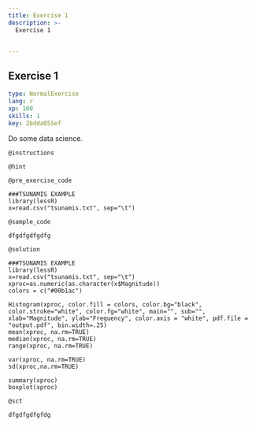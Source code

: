 ```yaml
---
title: Exercise 1
description: >-
  Exercise 1


---
```

## Exercise 1

```yaml
type: NormalExercise
lang: r
xp: 100
skills: 1
key: 2bdda055ef
```

Do some data science.

`@instructions`


`@hint`


`@pre_exercise_code`
```{r}
###TSUNAMIS EXAMPLE
library(lessR)
x=read.csv("tsunamis.txt", sep="\t")
```
`@sample_code`
```{r}
dfgdfgdfgdfg
```
`@solution`
```{r}
###TSUNAMIS EXAMPLE
library(lessR)
x=read.csv("tsunamis.txt", sep="\t")
xproc=as.numeric(as.character(x$Magnitude))
colors = c("#00b1ac")

Histogram(xproc, color.fill = colors, color.bg="black", color.stroke="white", color.fg="white", main="", sub="", xlab="Magnitude", ylab="Frequency", color.axis = "white", pdf.file = "output.pdf", bin.width=.25)
mean(xproc, na.rm=TRUE)
median(xproc, na.rm=TRUE)
range(xproc, na.rm=TRUE)

var(xproc, na.rm=TRUE)
sd(xproc,na.rm=TRUE)

summary(xproc)
boxplot(xproc)
```
`@sct`
```{r}
dfgdfgdfgfdg
```




